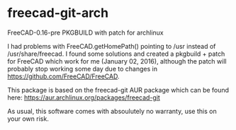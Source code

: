 # freecad-git-arch
FreeCAD-0.16-pre PKGBUILD with patch for archlinux

I had problems with FreeCAD.getHomePath() pointing to /usr instead of /usr/share/freecad. I found some solutions and created a pkgbuild + patch for FreeCAD which work for me (January 02, 2016), although the patch will probably stop working some day due to changes in https://github.com/FreeCAD/FreeCAD.

This package is based on the freecad-git AUR package which can be found here:
https://aur.archlinux.org/packages/freecad-git

As usual, this software comes with absoulutely no warranty, use this on your own risk.
